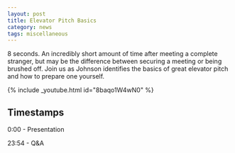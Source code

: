 ```yaml
---
layout: post
title: Elevator Pitch Basics 
category: news
tags: miscellaneous
---
```


8 seconds. An incredibly short amount of time after meeting a complete stranger, but may be the difference between securing a meeting or being brushed off. Join us as Johnson identifies the basics of great elevator pitch and how to prepare one yourself.


{% include _youtube.html id="8baqo1W4wN0" %}


## Timestamps

0:00​​ - Presentation

23:54​ - Q&A